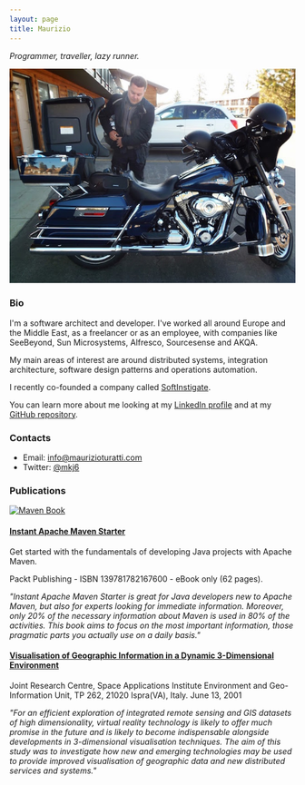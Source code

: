 ```yaml
---
layout: page
title: Maurizio
---
```


_Programmer, traveller, lazy runner._

<img src="/assets/images/2013-04-27-harley.jpg" alt="About me">

### Bio

I'm a software architect and developer. I've worked all around Europe and the Middle East, as a freelancer or as an employee, with companies like SeeBeyond, Sun Microsystems, Alfresco, Sourcesense and AKQA.

My  main areas of interest are around distributed systems, integration architecture, software design patterns and operations automation.

I recently co-founded a company called [SoftInstigate](http://www.softinstigate.com/it/).

You can learn more about me looking at my [LinkedIn profile](https://www.linkedin.com/in/maurizioturatti) and at my [GitHub repository](https://github.com/mkjsix).

### Contacts

* Email: [info@maurizioturatti.com](mailto:info@maurizioturatti.com)
* Twitter: [@mkj6](https://twitter.com/mkj6)

### Publications

<a href="https://www.packtpub.com/application-development/instant-apache-maven-starter-instant">
<img src="https://www.packtpub.com/sites/default/files/7600OS.jpg" alt="Maven Book" height="373" width="302">
</a>

#### [Instant Apache Maven Starter](https://www.packtpub.com/application-development/instant-apache-maven-starter-instant)

Get started with the fundamentals of developing Java projects with Apache Maven.

Packt Publishing - ISBN 139781782167600 - eBook only (62 pages).

_"Instant Apache Maven Starter is great for Java developers new to Apache Maven, but also for experts looking for immediate information. Moreover, only 20% of the necessary information about Maven is used in 80% of the activities. This book aims to focus on the most important information, those pragmatic parts you actually use on a daily basis."_

#### [Visualisation of Geographic Information in a Dynamic 3-Dimensional Environment](http://www.ec-gis.org/Workshops/7ec-gis/papers/pdf/kanellopoulos.pdf)

Joint Research Centre, Space Applications Institute Environment and Geo-Information Unit, TP 262, 21020 Ispra(VA), Italy.
June 13, 2001

_"For an efficient exploration of integrated remote sensing and GIS datasets of high dimensionality, virtual reality technology is likely to offer much promise in the future and is likely to become indispensable alongside developments in 3-dimensional visualisation techniques. The aim of this study was to investigate how new and emerging technologies may be used to provide improved visualisation of geographic data and new distributed services and systems."_
